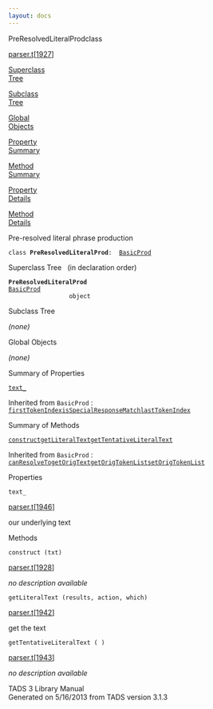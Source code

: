 ```yaml
---
layout: docs
---
```

<span class="title">PreResolvedLiteralProd</span><span class="type">class</span>

[parser.t](../file/parser.t.html)\[[1927](../source/parser.t.html#1927)\]

[Superclass  
Tree](#_SuperClassTree_)

[Subclass  
Tree](#_SubClassTree_)

[Global  
Objects](#_ObjectSummary_)

[Property  
Summary](#_PropSummary_)

[Method  
Summary](#_MethodSummary_)

[Property  
Details](#_Properties_)

[Method  
Details](#_Methods_)

<div class="fdesc">

Pre-resolved literal phrase production

`class `**`PreResolvedLiteralProd`**` :   `[`BasicProd`](../object/BasicProd.html)

</div>

<span id="_SuperClassTree_"></span>

<div class="mjhd">

<span class="hdln">Superclass Tree</span>   (in declaration order)

</div>

**`PreResolvedLiteralProd`**  
[`BasicProd`](../object/BasicProd.html)  
`                 object`  
<span id="_SubClassTree_"></span>

<div class="mjhd">

<span class="hdln">Subclass Tree</span>  

</div>

*(none)* <span id="_ObjectSummary_"></span>

<div class="mjhd">

<span class="hdln">Global Objects</span>  

</div>

*(none)* <span id="_PropSummary_"></span>

<div class="mjhd">

<span class="hdln">Summary of Properties</span>  

</div>

[`text_`](#text_)

Inherited from `BasicProd` :  
[`firstTokenIndex`](../object/BasicProd.html#firstTokenIndex)[`isSpecialResponseMatch`](../object/BasicProd.html#isSpecialResponseMatch)[`lastTokenIndex`](../object/BasicProd.html#lastTokenIndex)

<span id="_MethodSummary_"></span>

<div class="mjhd">

<span class="hdln">Summary of Methods</span>  

</div>

[`construct`](#construct)[`getLiteralText`](#getLiteralText)[`getTentativeLiteralText`](#getTentativeLiteralText)

Inherited from `BasicProd` :  
[`canResolveTo`](../object/BasicProd.html#canResolveTo)[`getOrigText`](../object/BasicProd.html#getOrigText)[`getOrigTokenList`](../object/BasicProd.html#getOrigTokenList)[`setOrigTokenList`](../object/BasicProd.html#setOrigTokenList)

<span id="_Properties_"></span>

<div class="mjhd">

<span class="hdln">Properties</span>  

</div>

<span id="text_"></span>

`text_`

[parser.t](../file/parser.t.html)\[[1946](../source/parser.t.html#1946)\]

<div class="desc">

our underlying text

</div>

<span id="_Methods_"></span>

<div class="mjhd">

<span class="hdln">Methods</span>  

</div>

<span id="construct"></span>

`construct (txt)`

[parser.t](../file/parser.t.html)\[[1928](../source/parser.t.html#1928)\]

<div class="desc">

*no description available*

</div>

<span id="getLiteralText"></span>

`getLiteralText (results, action, which)`

[parser.t](../file/parser.t.html)\[[1942](../source/parser.t.html#1942)\]

<div class="desc">

get the text

</div>

<span id="getTentativeLiteralText"></span>

`getTentativeLiteralText ( )`

[parser.t](../file/parser.t.html)\[[1943](../source/parser.t.html#1943)\]

<div class="desc">

*no description available*

</div>

<div class="ftr">

TADS 3 Library Manual  
Generated on 5/16/2013 from TADS version 3.1.3

</div>
